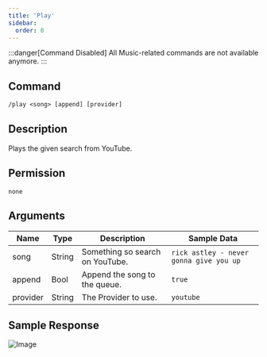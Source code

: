 ```yaml
---
title: 'Play'
sidebar:
  order: 0
---
```


:::danger[Command Disabled]
All Music-related commands are not available anymore.
:::

## Command

```txt
/play <song> [append] [provider]
```

## Description

Plays the given search from YouTube.

## Permission

`none`

## Arguments

| Name | Type | Description | Sample Data |
| ---- | ---- | ----------- | ----------- |
| song | String | Something so search on YouTube. | `rick astley - never gonna give you up` |
| append | Bool | Append the song to the queue. | `true` |
| provider | String | The Provider to use. | `youtube` |

## Sample Response

![Image](https://cdn.utilbot.co/2021-07-09_15-06-01_f203a4c9-9c67-472b-9efe-08271dbd2413.png)
